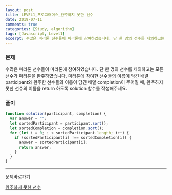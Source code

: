 ```yaml
---
layout: post
title: LEVEL1_프로그래머스_완주하지 못한 선수
date: 2019-07-11
comments: true
categories: [Study, algorithm]
tags: [Javascript, Level1]
excerpt: 수많은 마라톤 선수들이 마라톤에 참여하였습니다. 단 한 명의 선수를 제외하고는 모든 선수가 마라톤을 완주하였습니다. 마라톤에 참여한 선수들의 이름이 담긴 배열 participant와 완주한 선수들의 이름이 담긴 배열 completion이 주어질 때, 완주하지 못한 선수의 이름을 return 하도록 solution 함수를 작성해주세요.
---
```


### 문제

수많은 마라톤 선수들이 마라톤에 참여하였습니다. 단 한 명의 선수를 제외하고는 모든 선수가 마라톤을 완주하였습니다. 마라톤에 참여한 선수들의 이름이 담긴 배열 participant와 완주한 선수들의 이름이 담긴 배열 completion이 주어질 때, 완주하지 못한 선수의 이름을 return 하도록 solution 함수를 작성해주세요.

### 풀이

```javascript
function solution(participant, completion) {
  var answer = "";
  let sortedParticipant = participant.sort();
  let sortedCompletion = completion.sort();
  for (let i = 0; i < sortedParticipant.length; i++) {
    if (sortedParticipant[i] !== sortedCompletion[i]) {
      answer = sortedParticipant[i];
      return answer;
    }
  }
}
```

---

<span class="reference">문제바로가기</span>

[완주하지 못한 선수](https://programmers.co.kr/learn/courses/30/lessons/42576)
